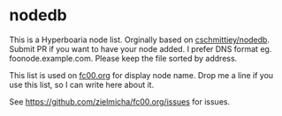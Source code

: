 nodedb
======

This is a Hyperboaria node list. Orginally based on [cschmittiey/nodedb](https://github.com/cschmittiey/nodedb).
Submit PR if you want to have your node added. I prefer DNS format eg. foonode.example.com. Please keep the file sorted by address.

This list is used on [fc00.org](http://www.fc00.org/) for display node name. Drop me a line if you use this list, so I can write here about it.

See https://github.com/zielmicha/fc00.org/issues for issues.

